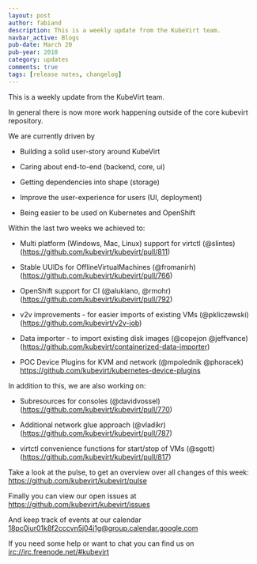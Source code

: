 ```yaml
---
layout: post
author: fabiand
description: This is a weekly update from the KubeVirt team.
navbar_active: Blogs
pub-date: March 20
pub-year: 2018
category: updates
comments: true
tags: [release notes, changelog]
---
```


This is a weekly update from the KubeVirt team.

In general there is now more work happening outside of the core kubevirt
repository.

<!-- more -->

We are currently driven by

- Building a solid user-story around KubeVirt

- Caring about end-to-end (backend, core, ui)

- Getting dependencies into shape (storage)

- Improve the user-experience for users (UI, deployment)

- Being easier to be used on Kubernetes and OpenShift

Within the last two weeks we achieved to:

- Multi platform (Windows, Mac, Linux) support for virtctl (@slintes)
  (<https://github.com/kubevirt/kubevirt/pull/811>)

- Stable UUIDs for OfflineVirtualMachines (@fromanirh)
  (<https://github.com/kubevirt/kubevirt/pull/766>)

- OpenShift support for CI (@alukiano, @rmohr)
  (<https://github.com/kubevirt/kubevirt/pull/792>)

- v2v improvements - for easier imports of existing VMs (@pkliczewski)
  (<https://github.com/kubevirt/v2v-job>)

- Data importer - to import existing disk images (@copejon @jeffvance)
  (<https://github.com/kubevirt/containerized-data-importer>)

- POC Device Plugins for KVM and network (@mpolednik @phoracek)
  <https://github.com/kubevirt/kubernetes-device-plugins>

In addition to this, we are also working on:

- Subresources for consoles (@davidvossel)
  (<https://github.com/kubevirt/kubevirt/pull/770>)

- Additional network glue approach (@vladikr)
  (<https://github.com/kubevirt/kubevirt/pull/787>)

- virtctl convenience functions for start/stop of VMs (@sgott)
  (<https://github.com/kubevirt/kubevirt/pull/817>)

Take a look at the pulse, to get an overview over all changes of this
week: <https://github.com/kubevirt/kubevirt/pulse>

Finally you can view our open issues at
<https://github.com/kubevirt/kubevirt/issues>

And keep track of events at our calendar
[18pc0jur01k8f2cccvn5j04j1g@group.calendar.google.com](https://calendar.google.com/calendar/embed?src=18pc0jur01k8f2cccvn5j04j1g@group.calendar.google.com)

If you need some help or want to chat you can find us on
<irc://irc.freenode.net/#kubevirt>
